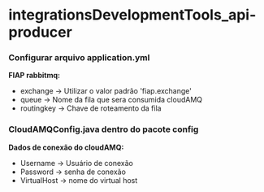 # integrationsDevelopmentTools_api-producer

### Configurar arquivo application.yml

**FIAP rabbitmq:**
- exchange -> Utilizar o valor padrão 'fiap.exchange'
- queue -> Nome da fila que sera consumida cloudAMQ
- routingkey -> Chave de roteamento da fila

### CloudAMQConfig.java dentro do pacote config
 
**Dados de conexão do cloudAMQ:**
- Username -> Usuário de conexão
- Password -> senha de conexão
- VirtualHost -> nome do virtual host
